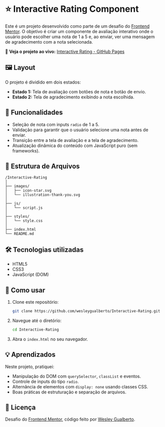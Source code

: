 
# ⭐ Interactive Rating Component

Este é um projeto desenvolvido como parte de um desafio do [Frontend Mentor](https://www.frontendmentor.io/challenges/interactive-rating-component-koxpeBUmI). O objetivo é criar um componente de avaliação interativo onde o usuário pode escolher uma nota de 1 a 5 e, ao enviar, ver uma mensagem de agradecimento com a nota selecionada.

🔗 **Veja o projeto ao vivo:** [Interactive Rating - GitHub Pages](https://wesleygualberto.github.io/Interactive-Rating/)

## 🖼️ Layout

O projeto é dividido em dois estados:

- **Estado 1:** Tela de avaliação com botões de nota e botão de envio.
- **Estado 2:** Tela de agradecimento exibindo a nota escolhida.

## 🚀 Funcionalidades

- Seleção de nota com inputs `radio` de 1 a 5.
- Validação para garantir que o usuário selecione uma nota antes de enviar.
- Transição entre a tela de avaliação e a tela de agradecimento.
- Atualização dinâmica do conteúdo com JavaScript puro (sem frameworks).

## 📁 Estrutura de Arquivos

```
/Interactive-Rating
│
├── images/
│   ├── icon-star.svg
│   └── illustration-thank-you.svg
│
├── js/
│   └── script.js
│
├── styles/
│   └── style.css
│
├── index.html
└── README.md
```

## 🛠️ Tecnologias utilizadas

- HTML5
- CSS3
- JavaScript (DOM)

## 📌 Como usar

1. Clone este repositório:
   ```bash
   git clone https://github.com/wesleygualberto/Interactive-Rating.git
   ```
2. Navegue até o diretório:
   ```bash
   cd Interactive-Rating
   ```
3. Abra o `index.html` no seu navegador.

## 💡 Aprendizados

Neste projeto, pratiquei:
- Manipulação do DOM com `querySelector`, `classList` e eventos.
- Controle de inputs do tipo `radio`.
- Alternância de elementos com `display: none` usando classes CSS.
- Boas práticas de estruturação e separação de arquivos.

## 📄 Licença

Desafio do [Frontend Mentor](https://www.frontendmentor.io), código feito por [Wesley Gualberto](https://github.com/wesleygualberto).
